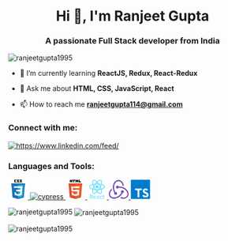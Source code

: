 
<h1 align="center">Hi 👋, I'm Ranjeet Gupta</h1>

<h3 align="center">A passionate Full Stack developer from India</h3>

<p align="left"> <img src="https://komarev.com/ghpvc/?username=ranjeetgupta1995&label=Profile%20views&color=0e75b6&style=flat" alt="ranjeetgupta1995" /> </p>

- 🌱 I’m currently learning **ReactJS, Redux, React-Redux**

- 💬 Ask me about **HTML, CSS, JavaScript, React**

- 📫 How to reach me **ranjeetgupta114@gmail.com**

<h3 align="left">Connect with me:</h3>
<p align="left">
<a href="https://linkedin.com/in/https://www.linkedin.com/feed/" target="blank"><img align="center" src="https://raw.githubusercontent.com/rahuldkjain/github-profile-readme-generator/master/src/images/icons/Social/linked-in-alt.svg" alt="https://www.linkedin.com/feed/" height="30" width="40" /></a>
</p>

<h3 align="left">Languages and Tools:</h3>
<p align="left"> <a href="https://www.w3schools.com/css/" target="_blank" rel="noreferrer"> <img src="https://raw.githubusercontent.com/devicons/devicon/master/icons/css3/css3-original-wordmark.svg" alt="css3" width="40" height="40"/> </a> <a href="https://www.cypress.io" target="_blank" rel="noreferrer"> <img src="https://raw.githubusercontent.com/simple-icons/simple-icons/6e46ec1fc23b60c8fd0d2f2ff46db82e16dbd75f/icons/cypress.svg" alt="cypress" width="40" height="40"/> </a> <a href="https://www.w3.org/html/" target="_blank" rel="noreferrer"> <img src="https://raw.githubusercontent.com/devicons/devicon/master/icons/html5/html5-original-wordmark.svg" alt="html5" width="40" height="40"/> </a> <a href="https://reactjs.org/" target="_blank" rel="noreferrer"> <img src="https://raw.githubusercontent.com/devicons/devicon/master/icons/react/react-original-wordmark.svg" alt="react" width="40" height="40"/> </a> <a href="https://redux.js.org" target="_blank" rel="noreferrer"> <img src="https://raw.githubusercontent.com/devicons/devicon/master/icons/redux/redux-original.svg" alt="redux" width="40" height="40"/> </a> <a href="https://www.typescriptlang.org/" target="_blank" rel="noreferrer"> <img src="https://raw.githubusercontent.com/devicons/devicon/master/icons/typescript/typescript-original.svg" alt="typescript" width="40" height="40"/> </a> </p>

<p><img align="left" src="https://github-readme-stats.vercel.app/api/top-langs?username=ranjeetgupta1995&show_icons=true&locale=en&layout=compact" alt="ranjeetgupta1995" /></p>

<p>&nbsp;<img align="center" src="https://github-readme-stats.vercel.app/api?username=ranjeetgupta1995&show_icons=true&locale=en" alt="ranjeetgupta1995" /></p>

<p><img align="center" src="https://github-readme-streak-stats.herokuapp.com/?user=ranjeetgupta1995&" alt="ranjeetgupta1995" /></p>

